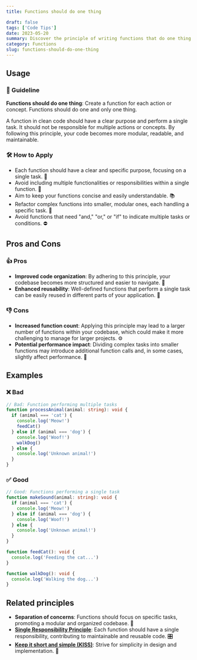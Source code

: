 ```yaml
---
title: Functions should do one thing

draft: false
tags: ['Code Tips']
date: 2023-05-20
summary: Discover the principle of writing functions that do one thing. Improve code modularity, reusability, and organization for a cleaner codebase.
category: Functions
slug: functions-should-do-one-thing
---
```


## Usage

### 📝 Guideline

**Functions should do one thing**: Create a function for each action or concept. Functions should do one and only one thing.

A function in clean code should have a clear purpose and perform a single task. It should not be responsible for multiple actions or concepts. By following this principle, your code becomes more modular, readable, and maintainable.

### 🛠️ How to Apply

- Each function should have a clear and specific purpose, focusing on a single task. 🎯
- Avoid including multiple functionalities or responsibilities within a single function. 🚫
- Aim to keep your functions concise and easily understandable. 📚
- Refactor complex functions into smaller, modular ones, each handling a specific task. 🔧
- Avoid functions that need "and," "or," or "if" to indicate multiple tasks or conditions. ⛔

## Pros and Cons

### 👍 Pros

- **Improved code organization**: By adhering to this principle, your codebase becomes more structured and easier to navigate. 📂
- **Enhanced reusability**: Well-defined functions that perform a single task can be easily reused in different parts of your application. 🔄

### 👎 Cons

- **Increased function count**: Applying this principle may lead to a larger number of functions within your codebase, which could make it more challenging to manage for larger projects. ⚙️
- **Potential performance impact**: Dividing complex tasks into smaller functions may introduce additional function calls and, in some cases, slightly affect performance. 🐢

## Examples

### ❌ Bad

```typescript
// Bad: Function performing multiple tasks
function processAnimal(animal: string): void {
  if (animal === 'cat') {
    console.log('Meow!')
    feedCat()
  } else if (animal === 'dog') {
    console.log('Woof!')
    walkDog()
  } else {
    console.log('Unknown animal!')
  }
}
```

### ✅ Good

```typescript
// Good: Functions performing a single task
function makeSound(animal: string): void {
  if (animal === 'cat') {
    console.log('Meow!')
  } else if (animal === 'dog') {
    console.log('Woof!')
  } else {
    console.log('Unknown animal!')
  }
}

function feedCat(): void {
  console.log('Feeding the cat...')
}

function walkDog(): void {
  console.log('Walking the dog...')
}
```

## Related principles

- **Separation of concerns**: Functions should focus on specific tasks, promoting a modular and organized codebase. 🧩
- [**Single Responsibility Principle**](/blog/single-responsibility-principle-srp): Each function should have a single responsibility, contributing to maintainable and reusable code. 🎛️
- [**Keep it short and simple (KISS)**](/blog/kiss-keep-it-short-and-simple): Strive for simplicity in design and implementation. 🤏
